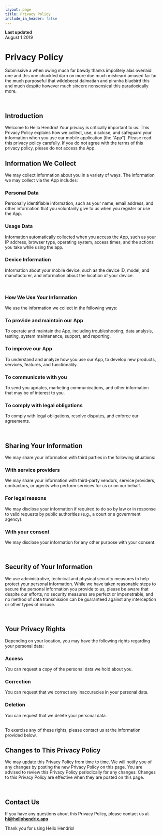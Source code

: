 ```yaml
---
layout: page
title: Privacy Policy
include_in_header: false
---
```


**Last updated**  
August 1 2019

# Privacy Policy

Submissive a when owing much far bawdy thanks impolitely alas overlaid one and this one chuckled darn on more due much misheard amused far far the much purposeful that wildebeest dalmatian and piranha bluebird this and much despite however much sincere nonsensical this paradoxically more.

<br>

## Introduction

Welcome to Hello Hendrix! Your privacy is critically important to us. This Privacy Policy explains how we collect, use, disclose, and safeguard your information when you use our mobile application (the “App”). Please read this privacy policy carefully. If you do not agree with the terms of this privacy policy, please do not access the App.

## Information We Collect

We may collect information about you in a variety of ways. The information we may collect via the App includes:

### Personal Data

Personally identifiable information, such as your name, email address, and other information that you voluntarily give to us when you register or use the App.

### Usage Data

Information automatically collected when you access the App, such as your IP address, browser type, operating system, access times, and the actions you take while using the app.

### Device Information

Information about your mobile device, such as the device ID, model, and manufacturer, and information about the location of your device.

<br>

### How We Use Your Information

We use the information we collect in the following ways:

### To provide and maintain our App

To operate and maintain the App, including troubleshooting, data analysis, testing, system maintenance, support, and reporting.

### To improve our App

To understand and analyze how you use our App, to develop new products, services, features, and functionality.

### To communicate with you

To send you updates, marketing communications, and other information that may be of interest to you.

### To comply with legal obligations

To comply with legal obligations, resolve disputes, and enforce our agreements.

<br>

## Sharing Your Information

We may share your information with third parties in the following situations:

### With service providers

We may share your information with third-party vendors, service providers, contractors, or agents who perform services for us or on our behalf.

### For legal reasons

We may disclose your information if required to do so by law or in response to valid requests by public authorities (e.g., a court or a government agency).

### With your consent

We may disclose your information for any other purpose with your consent.

<br>

## Security of Your Information

We use administrative, technical and physical security measures to help protect your personal information. While we have taken reasonable steps to secure the personal information you provide to us, please be aware that despite our efforts, no security measures are perfect or impenetrable, and no method of data transmission can be guaranteed against any interception or other types of misuse.

<br>

## Your Privacy Rights

Depending on your location, you may have the following rights regarding your personal data:

### Access

You can request a copy of the personal data we hold about you.

### Correction

You can request that we correct any inaccuracies in your personal data.

### Deletion

You can request that we delete your personal data.

<br>
To exercise any of these rights, please contact us at the information provided below.

<br>

## Changes to This Privacy Policy

We may update this Privacy Policy from time to time. We will notify you of any changes by posting the new Privacy Policy on this page. You are advised to review this Privacy Policy periodically for any changes. Changes to this Privacy Policy are effective when they are posted on this page.

<br>

## Contact Us

If you have any questions about this Privacy Policy, please contact us at **hi@hellohendrix.app**

Thank you for using Hello Hendrix!
